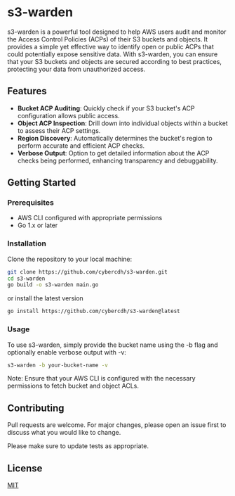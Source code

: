 # s3-warden

s3-warden is a powerful tool designed to help AWS users audit and monitor the Access Control Policies (ACPs) of their S3 buckets and objects. It provides a simple yet effective way to identify open or public ACPs that could potentially expose sensitive data. With s3-warden, you can ensure that your S3 buckets and objects are secured according to best practices, protecting your data from unauthorized access.

## Features

- **Bucket ACP Auditing**: Quickly check if your S3 bucket's ACP configuration allows public access.
- **Object ACP Inspection**: Drill down into individual objects within a bucket to assess their ACP settings.
- **Region Discovery**: Automatically determines the bucket's region to perform accurate and efficient ACP checks.
- **Verbose Output**: Option to get detailed information about the ACP checks being performed, enhancing transparency and debuggability.

## Getting Started

### Prerequisites

- AWS CLI configured with appropriate permissions
- Go 1.x or later

### Installation

Clone the repository to your local machine:

```sh
git clone https://github.com/cybercdh/s3-warden.git
cd s3-warden
go build -o s3-warden main.go
```

or install the latest version

```sh
go install https://github.com/cybercdh/s3-warden@latest
```

### Usage
To use s3-warden, simply provide the bucket name using the -b flag and optionally enable verbose output with -v:

```sh
s3-warden -b your-bucket-name -v
```
Note: Ensure that your AWS CLI is configured with the necessary permissions to fetch bucket and object ACLs.

## Contributing

Pull requests are welcome. For major changes, please open an issue first
to discuss what you would like to change.

Please make sure to update tests as appropriate.

## License

[MIT](https://choosealicense.com/licenses/mit/)